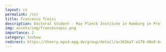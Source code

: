 ```yaml
---
layout: cv
permalink: /cv/
title: Francesco Troisi
description: Doctoral Student - Max Planck Institute in Hamburg in Prof. Rubio's group
img: assets/img/francescopic.png
importance: 2
category: toshow
redirect: https://theory.mpsd.mpg.de/group/detail/ac363ba7-a179-40e9-b4e4-2d59378a010e/
---
```


